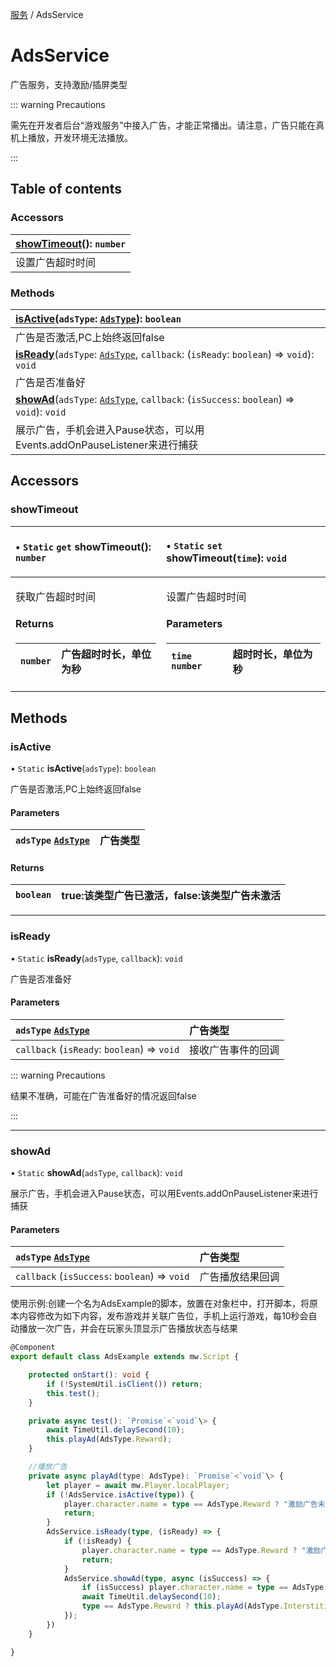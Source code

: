 [服务](../groups/服务.服务.md) / AdsService

# AdsService <Badge type="tip" text="Class" /> <Score text="AdsService" />

广告服务，支持激励/插屏类型

::: warning Precautions

需先在开发者后台“游戏服务”中接入广告，才能正常播出。请注意，广告只能在真机上播放，开发环境无法播放。

:::

## Table of contents

### Accessors <Score text="Accessors" /> 
| **[showTimeout](mw.AdsService.md#showtimeout)**(): `number` <Badge type="tip" text="client" />  |
| :-----|
| 设置广告超时时间|

### Methods <Score text="Methods" /> 
| **[isActive](mw.AdsService.md#isactive)**(`adsType`: [`AdsType`](../enums/mw.AdsType.md)): `boolean` <Badge type="tip" text="client" />  |
| :-----|
| 广告是否激活,PC上始终返回false|
| **[isReady](mw.AdsService.md#isready)**(`adsType`: [`AdsType`](../enums/mw.AdsType.md), `callback`: (`isReady`: `boolean`) => `void`): `void` <Badge type="tip" text="client" />  |
| 广告是否准备好|
| **[showAd](mw.AdsService.md#showad)**(`adsType`: [`AdsType`](../enums/mw.AdsType.md), `callback`: (`isSuccess`: `boolean`) => `void`): `void` <Badge type="tip" text="client" />  |
| 展示广告，手机会进入Pause状态，可以用Events.addOnPauseListener来进行捕获|

## Accessors

### showTimeout <Score text="showTimeout" /> 

<table class="get-set-table">
<thead><tr>
<th style="text-align: left">

• `Static` `get` **showTimeout**(): `number` <Badge type="tip" text="client" />

</th>
<th style="text-align: left">

• `Static` `set` **showTimeout**(`time`): `void` <Badge type="tip" text="client" />

</th>
</tr></thead>
<tbody><tr>
<td style="text-align: left">


获取广告超时时间

#### Returns

| `number` | 广告超时时长，单位为秒 |
| :------ | :------ |


</td>
<td style="text-align: left">


设置广告超时时间

#### Parameters

| `time` `number` |  超时时长，单位为秒 |
| :------ | :------ |

</td>
</tr></tbody>
</table>



## Methods

### isActive <Score text="isActive" /> 

• `Static` **isActive**(`adsType`): `boolean` <Badge type="tip" text="client" />

广告是否激活,PC上始终返回false

#### Parameters

| `adsType` [`AdsType`](../enums/mw.AdsType.md) |  广告类型 |
| :------ | :------ |

#### Returns

| `boolean` | true:该类型广告已激活，false:该类型广告未激活 |
| :------ | :------ |

___

### isReady <Score text="isReady" /> 

• `Static` **isReady**(`adsType`, `callback`): `void` <Badge type="tip" text="client" />

广告是否准备好

#### Parameters

| `adsType` [`AdsType`](../enums/mw.AdsType.md) |  广告类型 |
| :------ | :------ |
| `callback` (`isReady`: `boolean`) => `void` |  接收广告事件的回调 |


::: warning Precautions

结果不准确，可能在广告准备好的情况返回false

:::

___

### showAd <Score text="showAd" /> 

• `Static` **showAd**(`adsType`, `callback`): `void` <Badge type="tip" text="client" />

展示广告，手机会进入Pause状态，可以用Events.addOnPauseListener来进行捕获

#### Parameters

| `adsType` [`AdsType`](../enums/mw.AdsType.md) |  广告类型 |
| :------ | :------ |
| `callback` (`isSuccess`: `boolean`) => `void` |  广告播放结果回调 |


<span style="font-size: 14px;">
使用示例:创建一个名为AdsExample的脚本，放置在对象栏中，打开脚本，将原本内容修改为如下内容，发布游戏并关联广告位，手机上运行游戏，每10秒会自动播放一次广告，并会在玩家头顶显示广告播放状态与结果
</span>

```ts
@Component
export default class AdsExample extends mw.Script {

    protected onStart(): void {
        if (!SystemUtil.isClient()) return;
        this.test();
    }

    private async test(): `Promise`<`void`\> {
        await TimeUtil.delaySecond(10);
        this.playAd(AdsType.Reward);
    }

    //播放广告
    private async playAd(type: AdsType): `Promise`<`void`\> {
        let player = await mw.Player.localPlayer;
        if (!AdsService.isActive(type)) {
            player.character.name = type == AdsType.Reward ? "激励广告未激活" : "插屏广告未激活";
            return;
        }
        AdsService.isReady(type, (isReady) => {
            if (!isReady) {
                player.character.name = type == AdsType.Reward ? "激励广告未准备好" : "插屏广告未准备好";
                return;
            }
            AdsService.showAd(type, async (isSuccess) => {
                if (isSuccess) player.character.name = type == AdsType.Reward ? "激励广告播放成功" : "插屏广告播放成功";
                await TimeUtil.delaySecond(10);
                type == AdsType.Reward ? this.playAd(AdsType.Interstitial) : this.playAd(AdsType.Reward);
            });
        })
    }

}
```
